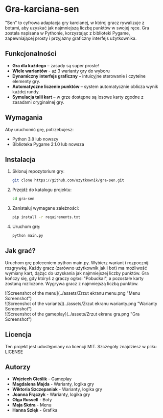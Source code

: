 # Gra-karciana-sen
"Sen" to cyfrowa adaptacja gry karcianej, w której gracz rywalizuje z botami, aby uzyskać jak najmniejszą liczbę punktów w swojej ręce. Gra została napisana w Pythonie, korzystając z biblioteki Pygame, zapewniającej prosty i przyjazny graficzny interfejs użytkownika.

## Funkcjonalności

- **Gra dla każdego** – zasady są super proste!
- **Wiele wariantów** - aż 3 warianty gry do wyboru
- **Dynamiczny interfejs graficzny** – intuicyjne sterowanie i czytelne elementy gry.
- **Automatyczne liczenie punktów** – system automatycznie oblicza wynik każdej rundy.
- **Symulacja talii kart** – w grze dostępne są losowe karty zgodne z zasadami oryginalnej gry.

## Wymagania

Aby uruchomić grę, potrzebujesz:
- Python 3.8 lub nowszy
- Biblioteka Pygame 2.1.0 lub nowsza

## Instalacja

1. Sklonuj repozytorium gry:
   ```bash
   git clone https://github.com/uzytkownik/gra-sen.git
2. Przejdź do katalogu projektu:
    ```bash
   cd gra-sen
3. Zanistaluj wymagane zależności:
    ```bash
   pip install -r requirements.txt
4. Uruchom grę:
    ```bash
   python main.py

## Jak grać?
Uruchom grę poleceniem python main.py. Wybierz wariant i rozpocznij rozgrywkę. Każdy gracz (zarówno użytkownik jak i bot) ma możliwość wymiany kart, dążąc do uzyskania jak najmniejszej liczby punktów. Gra kończy się, gdy któryś z graczy ogłosi "Pobudka!", a pozostałe karty zostaną rozliczone. Wygrywa gracz z najmniejszą liczbą punktów.

![Screenshot of the menu](../assets/Zrzut ekranu menu.png "Menu Screenshot")  
![Screenshot of the variants](../assets/Zrzut ekranu warianty.png "Warianty Screenshot")  
![Screenshot of the gameplay](../assets/Zrzut ekranu gra.png "Gra Screenshot")

## Licencja
Ten projekt jest udostępniany na licencji MIT. Szczegóły znajdziesz w pliku LICENSE

## Autorzy
- **Wojciech Cieślik** - Gameplay
- **Magdalena Majda** - Warianty, logika gry
- **Wiktoria Szczepaniak** - Warianty, logika gry
- **Joanna Frączyk** - Warianty, logika gry
- **Olga Russell** - Boty
- **Maja Skóra** - Menu
- **Hanna Szlęk** - Grafika
